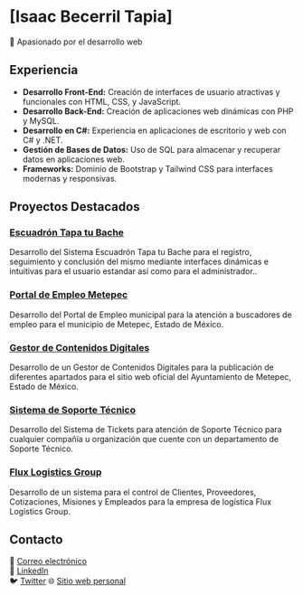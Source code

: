# [Isaac Becerril Tapia]

🚀 Apasionado por el desarrollo web

## Experiencia

- **Desarrollo Front-End:** Creación de interfaces de usuario atractivas y funcionales con HTML, CSS, y JavaScript.
- **Desarrollo Back-End:** Creación de aplicaciones web dinámicas con PHP y MySQL.
- **Desarrollo en C#:** Experiencia en aplicaciones de escritorio y web con C# y .NET.
- **Gestión de Bases de Datos:** Uso de SQL para almacenar y recuperar datos en aplicaciones web.
- **Frameworks:** Dominio de Bootstrap y Tailwind CSS para interfaces modernas y responsivas.

## Proyectos Destacados

### [Escuadrón Tapa tu Bache](https://sistemas.metepec.gob.mx/escuadron/login)
Desarrollo del Sistema Escuadrón Tapa tu Bache para el registro, seguimiento y conclusión del mismo mediante interfaces dinámicas e intuitivas para el usuario estandar así como para el administrador..

### [Portal de Empleo Metepec](https://metepec.gob.mx/)
Desarrollo del Portal de Empleo municipal para la atención a buscadores de empleo para el municipio de Metepec, Estado de México.

### [Gestor de Contenidos Digitales](https://metepec.gob.mx/)
Desarrollo de un Gestor de Contenidos Digitales para la publicación de diferentes apartados para el sitio web oficial del Ayuntamiento de Metepec, Estado de México.

### [Sistema de Soporte Técnico](#)
Desarrollo del Sistema de Tickets para atención de Soporte Técnico para cualquier compañía u organización que cuente con un departamento de Soporte Técnico.

### [Flux Logistics Group](https://fluxlogisticsgroup.com/)
Desarrollo de un sistema para el control de Clientes, Proveedores, Cotizaciones, Misiones y Empleados para la empresa de logística Flux Logistics Group.


## Contacto

📧 [Correo electrónico](isaacbtapia57@gmail.com)  
🔗 [LinkedIn](www.linkedin.com/in/isaac-tapia-499574207)  
🐦 [Twitter]([https://twitter.com/tuusuario](https://twitter.com/_isaact01))  
🌐 [Sitio web personal](#)

